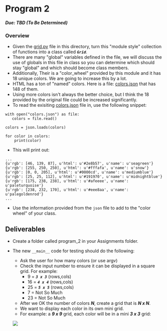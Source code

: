 # Program 2
***Due: TBD (To Be Determined)***

### Overview

- Given the [grid.py](./grid.py) file in this directory, turn this "module style" collection of functions into a class called ***`Grid`***.
- There are many "global" variables defined in the file, we will discuss the use of globals in this file in class so you can determine which should stay "global" and which should become class members.   
- Additionally, Their is a  "color_wheel" provided by this module and it has 18 unique colors. We are going to increase this by a lot.
- HTML has a ton of "named" colors. Here is a file: [colors.json](./colors.json) that has 148 of them. 
- Using more colors isn't always the better choice, but I think the 18 provided by the original file could be increased significantly.
- To read the exisiting [colors.json](./colors.json) file in, use the following snippet:
```
with open("colors.json") as file: 
   colors = file.read()

colors = json.loads(colors)

for color in colors:
    print(color)
```

- This will print out:

```
...
{u'rgb': [46, 139, 87], u'html': u'#2e8b57', u'name': u'seagreen'}
{u'rgb': [255, 250, 250], u'html': u'#fffafa', u'name': u'snow'}
{u'rgb': [0, 0, 205], u'html': u'#0000cd', u'name': u'mediumblue'}
{u'rgb': [25, 25, 112], u'html': u'#191970', u'name': u'midnightblue'}
{u'rgb': [175, 238, 238], u'html': u'#afeeee', u'name': u'paleturquoise'}
{u'rgb': [238, 232, 170], u'html': u'#eee8aa', u'name': u'palegoldenrod'}
...
```

- Use the information provided from the `json` file to add to the "color wheel" of your class.

## Deliverables
- Create a folder called program_2 in your Assignments folder. 
- The new `__main__` code for testing should do the following:
    - Ask the user for how many colors (or use argv)
    - Check the input number to ensure it can be displayed in a square grid. For example:
        - 9 = ***`3 x 3`*** (rows,cols)
        - 16 = ***`4 x 4`*** (rows,cols)
        - 25 = ***`5 x 5`*** (rows,cols)
        - 7 = Not So Much
        - 23 = Not So Much
    - After we OK the number of colors ***N***, create a grid that is ***N x N***. 
    - We want to display each color in its own mini grid.
    - For example: a ***9 x 9*** grid, each color will be in a mini ***3 x 3*** grid:
    
    ![](https://d3vv6lp55qjaqc.cloudfront.net/items/3x0n3t300n1V1C0X2b3u/table9x9_colors.png?X-CloudApp-Visitor-Id=1094421)
